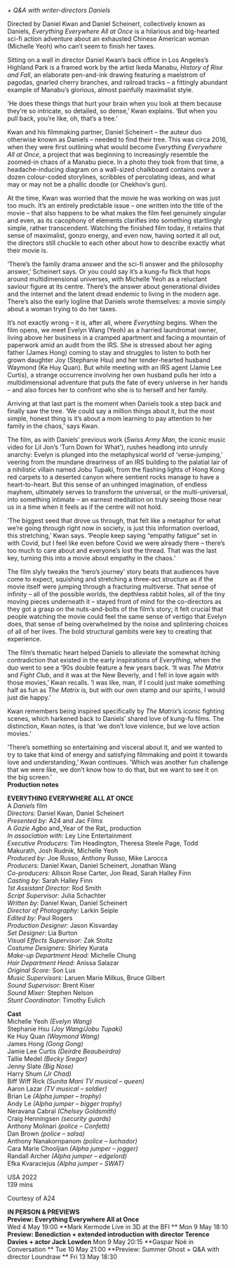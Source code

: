 
_+ Q&A with writer-directors Daniels_<br>

Directed by Daniel Kwan and Daniel Scheinert, collectively known as Daniels, _Everything Everywhere All at Once_ is a hilarious and big-hearted sci-fi action adventure about an exhausted Chinese American woman (Michelle Yeoh) who can’t seem to finish her taxes.

Sitting on a wall in director Daniel Kwan’s back office in Los Angeles’s Highland Park is a framed work by the artist Ikeda Manabu, _History of Rise and Fall_, an elaborate pen-and-ink drawing featuring a maelstrom of pagodas, gnarled cherry branches, and railroad tracks – a fittingly abundant example of Manabu’s glorious, almost painfully maximalist style.

‘He does these things that hurt your brain when you look at them because they’re so intricate, so detailed, so dense,’ Kwan explains. ‘But when you pull back, you’re like, oh, that’s a tree.’

Kwan and his filmmaking partner, Daniel Scheinert – the auteur duo otherwise known as Daniels – needed to find their tree. This was circa 2016, when they were first outlining what would become _Everything Everywhere All at Once_, a project that was beginning to increasingly resemble the zoomed-in chaos of a Manabu piece. In a photo they took from that time, a headache-inducing diagram on a wall-sized chalkboard contains over a dozen colour-coded storylines, scribbles of per­colating ideas, and what may or may not be a phallic doodle (or Chekhov’s gun).

At the time, Kwan was worried that the movie he was working on was just too much. It’s an entirely predictable issue – one written into the title of the movie – that also happens to be what makes the film feel genuinely singular and even, as its cacophony of elements clarifies into something startlingly simple, rather transcendent. Watching the finished film today, it retains that sense of maximalist, gonzo energy, and even now, having sorted it all out, the directors still chuckle to each other about how to describe exactly what their movie is.

‘There’s the family drama answer and the sci-fi answer and the philosophy answer,’ Scheinert says. Or you could say it’s a kung-fu flick that hops around multidimensional universes, with Michelle Yeoh as a reluctant saviour figure at its centre. There’s the answer about generational divides and the inter­net and the latent dread endemic to living in the modern age. There’s also the early logline that Daniels wrote themselves: a movie simply about a woman trying to do her taxes.

It’s not exactly wrong – it is, after all, where _Everything_ begins. When the film opens, we meet Evelyn Wang (Yeoh) as a har­ried laundromat owner, living above her business in a cramped apartment and facing a mountain of paperwork amid an audit from the IRS. She is stressed about her aging father (James Hong) coming to stay and struggles to listen to both her grown daughter Joy (Stephanie Hsu) and her tender-hearted husband Waymond (Ke Huy Quan). But while meeting with an IRS agent (Jamie Lee Curtis), a strange occurrence involving her own husband pulls her into a multidimensional adventure that puts the fate of every universe in her hands – and also forces her to confront who she is to herself and her family.

Arriving at that last part is the moment when Daniels took a step back and finally saw the tree. ‘We could say a million things about it, but the most simple, honest thing is it’s about a mom learning to pay attention to her family in the chaos,’ says Kwan.

The film, as with Daniels’ previous work (_Swiss Army Man_, the iconic music video for Lil Jon’s ‘Turn Down for What’), rushes headlong into unruly anarchy: Evelyn is plunged into the meta­physical world of ‘verse-jumping,’ veering from the mundane dreariness of an IRS building to the palatial lair of a nihilistic villain named Jobu Tupaki, from the flashing lights of Hong Kong red carpets to a deserted canyon where sentient rocks manage to have a heart-to-heart. But this sense of an un­hinged imagination, of endless mayhem, ultimately serves to transform the universal, or the multi-universal, into something intimate – an earnest meditation on truly seeing those near us in a time when it feels as if the centre will not hold.

‘The biggest seed that drove us through, that felt like a meta­phor for what we’re going through right now in society, is just this information overload, this stretching,’ Kwan says. ‘People keep saying “empathy fatigue” set in with Covid, but I feel like even before Covid we were already there – there’s too much to care about and everyone’s lost the thread. That was the last key, turning this into a movie about empathy in the chaos.’

The film slyly tweaks the ‘hero’s journey’ story beats that audiences have come to expect, squishing and stretching a three-act structure as if the movie itself were jumping through a fracturing multiverse. That sense of infinity – all of the pos­sible worlds, the depthless rabbit holes, all of the tiny moving pieces underneath it – stayed front of mind for the co-direc­tors as they got a grasp on the nuts-and-bolts of the film’s story; it felt crucial that people watching the movie could feel the same sense of vertigo that Evelyn does, that sense of being overwhelmed by the noise and splintering choices of all of her lives. The bold structural gambits were key to creating that experience.

The film’s thematic heart helped Daniels to alleviate the some­what itching contradiction that existed in the early inspirations of _Everything_, when the duo went to see a ‘90s double feature a few years back. ‘It was _The Matrix_ and _Fight Club_, and it was at the New Beverly, and I fell in love again with those movies,’ Kwan recalls. ‘I was like, man, if I could just make something half as fun as _The Matrix_ is, but with our own stamp and our spirits, I would just die happy.’

Kwan remembers being inspired specifically by _The Matrix_’s iconic fighting scenes, which harkened back to Daniels’ shared love of kung-fu films. The distinction, Kwan notes, is that ‘we don’t love violence, but we love action movies.’

‘There’s something so entertaining and visceral about it, and we wanted to try to take that kind of energy and satisfying filmmaking and point it towards love and understanding,’ Kwan continues. ‘Which was another fun challenge that we were like, we don’t know how to do that, but we want to see it on the big screen.’<br>
**Production notes**<br>

**EVERYTHING EVERYWHERE ALL AT ONCE**<br>
A _Daniels_ film<br>
_Directors:_ Daniel Kwan, Daniel Scheinert<br>
_Presented by:_ A24 and Jac Films<br>
A _Gozie Agbo_ and_Year of the Rat_ production<br>
_In association with:_ Ley Line Entertainment<br>
_Executive Producers:_ Tim Headington, Theresa Steele Page, Todd Makurath, Josh Rudnik, Michelle Yeoh<br>
_Produced by:_ Joe Russo,  Anthony Russo,  Mike Larocca<br>
_Producers:_ Daniel Kwan,  Daniel Scheinert,  Jonathan Wang<br>
_Co-producers:_ Allison Rose Carter, Jon Read, Sarah Halley Finn<br>
_Casting by:_ Sarah Halley Finn<br>
_1st Assistant Director:_ Rod Smith<br>
_Script Supervisor:_ Julia Schachter<br>
_Written by:_ Daniel Kwan, Daniel Scheinert<br>
_Director of Photography:_ Larkin Seiple<br>
_Edited by:_ Paul Rogers<br>
_Production Designer:_ Jason Kisvarday<br>
_Set Designer_: Lia Burton<br>
_Visual Effects Supervisor:_ Zak Stoltz<br>
_Costume Designers:_ Shirley Kurata<br>
_Make-up Department Head:_ Michelle Chung<br>
_Hair Department Head:_ Anissa Salazar<br>
_Original Score:_ Son Lux<br>
_Music Supervisors:_ Laruen Marie Milkus, Bruce Gilbert<br>
_Sound Supervisor:_ Brent Kiser<br>
_Sound Mixer:_ Stephen Nelson<br>
_Stunt Coordinator:_ Timothy Eulich<br>

**Cast**<br>
Michelle  Yeoh _(Evelyn Wang)_<br>
Stephanie  Hsu _(Joy Wang/Jobu Tupaki)_<br>
Ke  Huy  Quan _(Waymond Wang)_<br>
James  Hong _(Gong Gong)_<br>
Jamie  Lee  Curtis _(Deirdre Beaubeirdra)_<br>
Tallie  Medel _(Becky Sregor)_<br>
Jenny  Slate _(Big Nose)_<br>
Harry  Shum _(Jr Chad)_<br>
Biff  Wiff  Rick _(Sunita Mani TV musical – queen)_<br>
Aaron  Lazar _(TV musical – soldier)_<br>
Brian  Le _(Alpha jumper – trophy)_<br>
Andy  Le _(Alpha jumper – bigger trophy)_<br>
Neravana  Cabral _(Chelsey Goldsmith)_<br>
Craig  Henningsen _(security guards)_<br>
Anthony  Molinari _(police – Confetti)_<br>
Dan  Brown _(police – salsa)_<br>
Anthony  Nanakornpanom _(police – luchador)_<br>
Cara  Marie  Chooljian _(Alpha jumper – jogger)_<br>
Randall  Archer _(Alpha jumper – edgelord)_<br>
Efka  Kvaraciejus _(Alpha jumper – SWAT)_<br>

USA 2022<br>
139 mins<br>

Courtesy of A24<br>

**IN PERSON & PREVIEWS**<br>
**Preview: Everything Everywhere All at Once**<br>
Wed 4 May 19:00
**Mark Kermode Live in 3D at the BFI  **
Mon 9 May 18:10  
**Preview: Benediction + extended introduction with director Terence Davies + actor Jack Lowden**
Mon 9 May 20:15
**Gaspar Noé in Conversation  **
Tue 10 May 21:00
**Preview: Summer Ghost + Q&A with director Loundraw  **
Fri 13 May 18:30
<!--stackedit_data:
eyJoaXN0b3J5IjpbMjI5MTI1NjJdfQ==
-->